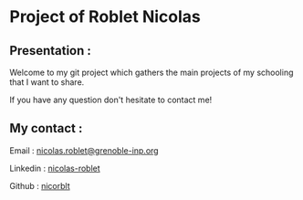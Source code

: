 # Project of Roblet Nicolas
## Presentation :

Welcome to my git project which gathers the main projects of my schooling that I want to share.

If you have any question don't hesitate to contact me!

## My contact :

Email : nicolas.roblet@grenoble-inp.org

Linkedin : [nicolas-roblet](https://www.linkedin.com/in/nicolas-roblet-769876220/)

Github : [nicorblt](https://github.com/nicorblt)

